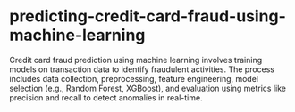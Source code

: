 # predicting-credit-card-fraud-using-machine-learning
Credit card fraud prediction using machine learning involves training models on transaction data to identify fraudulent activities. The process includes data collection, preprocessing, feature engineering, model selection (e.g., Random Forest, XGBoost), and evaluation using metrics like precision and recall to detect anomalies in real-time.
